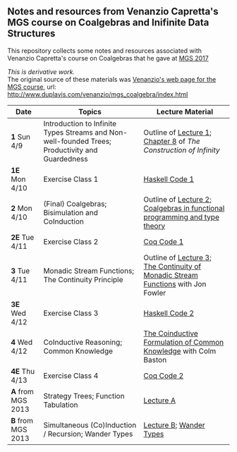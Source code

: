 ## Notes and resources from Venanzio Capretta's MGS course on **Coalgebras and Inifinite Data Structures**

This repository collects some notes and resources associated with Venanzio Capretta's course on Coalgebras 
that he gave at [MGS 2017](http://www.cs.le.ac.uk/events/mgs2017/)

*This is derivative work.*   
The original source of these materials was 
[Venanzio's web page for the MGS course](http://www.duplavis.com/venanzio/mgs_coalgebra/index.html),
url: http://www.duplavis.com/venanzio/mgs_coalgebra/index.html


| Date | Topics | Lecture Material |
| ---  | ---    | ---              |
| **1** Sun 4/9|Introduction to Infinite Types  Streams and Non-well-founded Trees;  Productivity and Guardedness|Outline of [Lecture 1][]; [Chapter 8][] of *The Construction of Infinity*|
| **1E** Mon 4/10| Exercise Class 1 | [Haskell Code 1][] |
| **2** Mon 4/10| (Final) Coalgebras;  Bisimulation and CoInduction| Outline of [Lecture 2][];  [Coalgebras in functional programming and type theory][] |
| **2E** Tue 4/11| Exercise Class 2 | [Coq Code 1][] |
| **3** Tue 4/11| Monadic Stream Functions; The Continuity Principle | Outline of [Lecture 3][];  [The Continuity of Monadic Stream Functions][]  with Jon Fowler |
| **3E** Wed 4/12| Exercise Class 3 | [Haskell Code 2][] |
| **4** Wed 4/12 | CoInductive Reasoning; Common Knowledge| [The Coinductive Formulation of Common Knowledge][] with Colm Baston |
| **4E** Thu 4/13 | Exercise Class 4 | [Coq Code 2][] |
| **A** from MGS 2013 | Strategy Trees; Function Tabulation | [Lecture A][] |
| **B** from MGS 2013 | Simultaneous (Co)Induction / Recursion; Wander Types| [Lecture B][]; [Wander Types][] |

[main site]: http://www.duplavis.com/venanzio/mgs_coalgebra/index.html
[Lecture 1]: http://www.duplavis.com/venanzio/mgs_coalgebra/mgs2017_lecture1.pdf
[Chapter 8]: http://www.duplavis.com/venanzio/mgs_coalgebra/coi_ch8.pdf
[Haskell Code 1]: http://www.duplavis.com/venanzio/mgs_coalgebra/mgs2017_l1.hs
[Lecture 2]: http://www.duplavis.com/venanzio/mgs_coalgebra/mgs2017_lecture2.pdf
[Coalgebras in functional programming and type theory]: http://www.duplavis.com/venanzio/publications/Coalgebras_CMCS_2010.pdf
[Coq Code 1]: http://www.duplavis.com/venanzio/mgs_coalgebra/mgs2017_l2.v
[Lecture 3]: http://www.duplavis.com/venanzio/mgs_coalgebra/mgs2017_lecture3.pdf
[The Continuity of Monadic Stream Functions]: http://www.duplavis.com/venanzio/publications/monadic_continuity_LICS2017.pdf
[Haskell Code 2]: http://www.duplavis.com/venanzio/mgs_coalgebra/mgs2017_l3.hs
[The Coinductive Formulation of Common Knowledge]: http://www.duplavis.com/venanzio/publications/common_knowledge.pdf
[Coq Code 2]: http://www.duplavis.com/venanzio/publications/common_knowledge.v
[Lecture A]: http://www.duplavis.com/venanzio/mgs_coalgebra/mgs2017_lectureA.pdf
[Lecture B]: http://www.duplavis.com/venanzio/mgs_coalgebra/mgs2017_lectureB.pdf
[Wander Types]: http://www.duplavis.com/venanzio/publications/Wander_Types_PI2013.pdf
